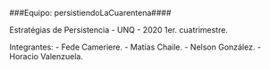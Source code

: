 

###Equipo: persistiendoLaCuarentena####

Estratégias de Persistencia - UNQ - 2020 1er. cuatrimestre.

Integrantes:
      -   Fede Cameriere.
      -   Matías  Chaile.
      -   Nelson González.
      -   Horacio Valenzuela.
 
